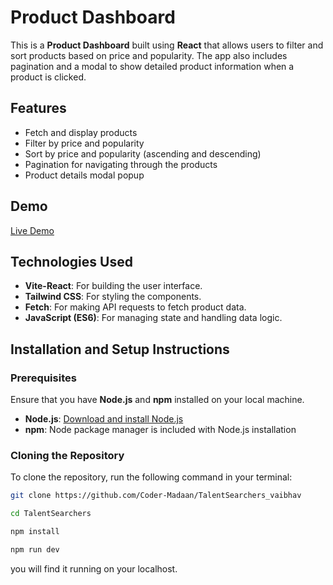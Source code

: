 # Product Dashboard

This is a **Product Dashboard** built using **React** that allows users to filter and sort products based on price and popularity. The app also includes pagination and a modal to show detailed product information when a product is clicked.

## Features

- Fetch and display products
- Filter by price and popularity
- Sort by price and popularity (ascending and descending)
- Pagination for navigating through the products
- Product details modal popup

## Demo

[Live Demo](screenshot)

## Technologies Used

- **Vite-React**: For building the user interface.
- **Tailwind CSS**: For styling the components.
- **Fetch**: For making API requests to fetch product data.
- **JavaScript (ES6)**: For managing state and handling data logic.

## Installation and Setup Instructions

### Prerequisites

Ensure that you have **Node.js** and **npm** installed on your local machine.

- **Node.js**: [Download and install Node.js](https://nodejs.org/)
- **npm**: Node package manager is included with Node.js installation

### Cloning the Repository

To clone the repository, run the following command in your terminal:

```bash
git clone https://github.com/Coder-Madaan/TalentSearchers_vaibhav
```
```bash
cd TalentSearchers
```

```bash
npm install
```
```bash
npm run dev
```

you will find it running on your localhost.
